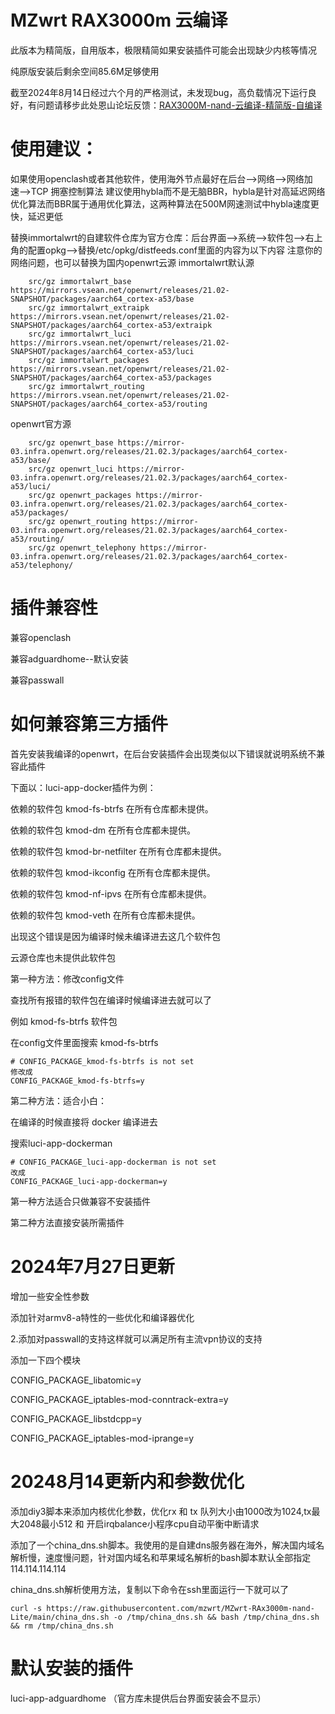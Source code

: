# MZwrt RAX3000m 云编译
此版本为精简版，自用版本，极限精简如果安装插件可能会出现缺少内核等情况

纯原版安装后剩余空间85.6M足够使用

截至2024年8月14日经过六个月的严格测试，未发现bug，高负载情况下运行良好，有问题请移步此处恩山论坛反馈：<a href="https://www.right.com.cn/forum/thread-8378503-1-1.html" target="_blank" rel="noopener noreferrer">RAX3000M-nand-云编译-精简版-自编译</a>



# 使用建议：

如果使用openclash或者其他软件，使用海外节点最好在后台-->网络-->网络加速-->TCP 拥塞控制算法 建议使用hybla而不是无脑BBR，hybla是针对高延迟网络优化算法而BBR属于通用优化算法，这两种算法在500M网速测试中hybla速度更快，延迟更低

替换immortalwrt的自建软件仓库为官方仓库：后台界面-->系统-->软件包-->右上角的配置opkg-->替换/etc/opkg/distfeeds.conf里面的内容为以下内容
注意你的网络问题，也可以替换为国内openwrt云源
immortalwrt默认源
```
    src/gz immortalwrt_base https://mirrors.vsean.net/openwrt/releases/21.02-SNAPSHOT/packages/aarch64_cortex-a53/base
    src/gz immortalwrt_extraipk https://mirrors.vsean.net/openwrt/releases/21.02-SNAPSHOT/packages/aarch64_cortex-a53/extraipk
    src/gz immortalwrt_luci https://mirrors.vsean.net/openwrt/releases/21.02-SNAPSHOT/packages/aarch64_cortex-a53/luci
    src/gz immortalwrt_packages https://mirrors.vsean.net/openwrt/releases/21.02-SNAPSHOT/packages/aarch64_cortex-a53/packages
    src/gz immortalwrt_routing https://mirrors.vsean.net/openwrt/releases/21.02-SNAPSHOT/packages/aarch64_cortex-a53/routing
```
openwrt官方源

```
    src/gz openwrt_base https://mirror-03.infra.openwrt.org/releases/21.02.3/packages/aarch64_cortex-a53/base/
    src/gz openwrt_luci https://mirror-03.infra.openwrt.org/releases/21.02.3/packages/aarch64_cortex-a53/luci/
    src/gz openwrt_packages https://mirror-03.infra.openwrt.org/releases/21.02.3/packages/aarch64_cortex-a53/packages/
    src/gz openwrt_routing https://mirror-03.infra.openwrt.org/releases/21.02.3/packages/aarch64_cortex-a53/routing/
    src/gz openwrt_telephony https://mirror-03.infra.openwrt.org/releases/21.02.3/packages/aarch64_cortex-a53/telephony/
```

# 插件兼容性

兼容openclash

兼容adguardhome--默认安装

兼容passwall

# 如何兼容第三方插件

首先安装我编译的openwrt，在后台安装插件会出现类似以下错误就说明系统不兼容此插件

下面以：luci-app-docker插件为例：


依赖的软件包 kmod-fs-btrfs 在所有仓库都未提供。

依赖的软件包 kmod-dm 在所有仓库都未提供。

依赖的软件包 kmod-br-netfilter 在所有仓库都未提供。

依赖的软件包 kmod-ikconfig 在所有仓库都未提供。

依赖的软件包 kmod-nf-ipvs 在所有仓库都未提供。

依赖的软件包 kmod-veth 在所有仓库都未提供。

出现这个错误是因为编译时候未编译进去这几个软件包

云源仓库也未提供此软件包

第一种方法：修改config文件

查找所有报错的软件包在编译时候编译进去就可以了

例如 kmod-fs-btrfs 软件包

在config文件里面搜索 kmod-fs-btrfs 

    # CONFIG_PACKAGE_kmod-fs-btrfs is not set
    修改成
    CONFIG_PACKAGE_kmod-fs-btrfs=y

第二种方法：适合小白：

在编译的时候直接将 docker 编译进去


搜索luci-app-dockerman

    # CONFIG_PACKAGE_luci-app-dockerman is not set
    改成
    CONFIG_PACKAGE_luci-app-dockerman=y


第一种方法适合只做兼容不安装插件

第二种方法直接安装所需插件

# 2024年7月27日更新

增加一些安全性参数

添加针对armv8-a特性的一些优化和编译器优化

2.添加对passwall的支持这样就可以满足所有主流vpn协议的支持

添加一下四个模块

CONFIG_PACKAGE_libatomic=y

CONFIG_PACKAGE_iptables-mod-conntrack-extra=y

CONFIG_PACKAGE_libstdcpp=y

CONFIG_PACKAGE_iptables-mod-iprange=y

# 20248月14更新内和参数优化

添加diy3脚本来添加内核优化参数，优化rx 和 tx 队列大小由1000改为1024,tx最大2048最小512 和 开启irqbalance小程序cpu自动平衡中断请求

添加了一个china_dns.sh脚本。我使用的是自建dns服务器在海外，解决国内域名解析慢，速度慢问题，针对国内域名和苹果域名解析的bash脚本默认全部指定114.114.114.114

china_dns.sh解析使用方法，复制以下命令在ssh里面运行一下就可以了

    curl -s https://raw.githubusercontent.com/mzwrt/MZwrt-RAx3000m-nand-Lite/main/china_dns.sh -o /tmp/china_dns.sh && bash /tmp/china_dns.sh && rm /tmp/china_dns.sh

# 默认安装的插件
luci-app-adguardhome  （官方库未提供后台界面安装会不显示）

